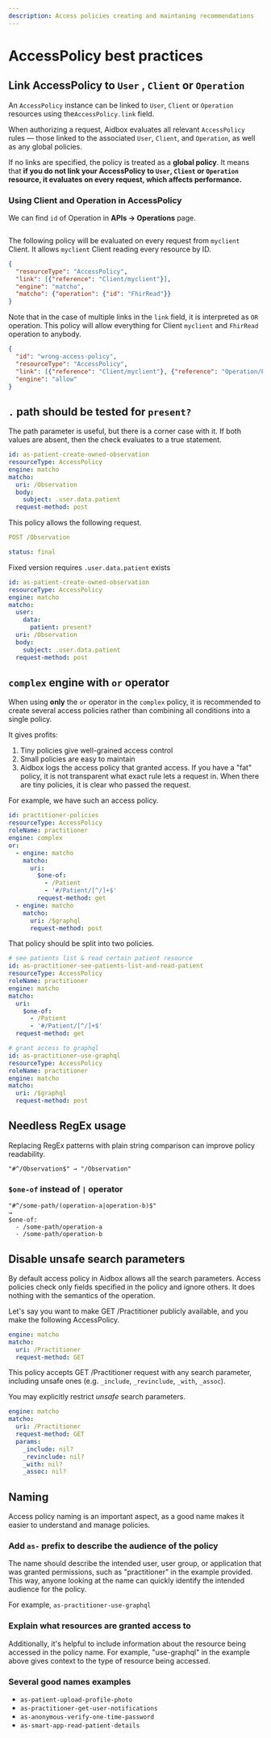 ```yaml
---
description: Access policies creating and maintaning recommendations
---
```


# AccessPolicy best practices

## Link AccessPolicy to `User` , `Client` or `Operation`&#x20;

An `AccessPolicy` instance can be linked to `User`, `Client` or `Operation` resources using the`AccessPolicy.link` field.&#x20;

When authorizing a request, Aidbox evaluates all relevant `AccessPolicy` rules — those linked to the associated `User`, `Client`, and `Operation`, as well as any global policies.

If no links are specified, the policy is treated as a **global policy**. It means that **if you do not link your AccessPolicy to `User`, `Client` or `Operation` resource, it evaluates on every request, which affects performance.**

### Using Client and Operation in AccessPolicy

We can find `id` of Operation in **APIs -> Operations** page.

<figure><img src="../../.gitbook/assets/image (1).png" alt=""><figcaption></figcaption></figure>

The following policy will be evaluated on every request from  `myclient` Client. It allows  `myclient` Client  reading every resource by ID.&#x20;

```json
{
  "resourceType": "AccessPolicy",
  "link": [{"reference": "Client/myclient"}],
  "engine": "matcho",
  "matcho": {"operation": {"id": "FhirRead"}}
}
```

Note that in the case of multiple links in the `link` field, it is interpreted as `OR` operation. This policy will allow everything for Client `myclient` and `FhirRead` operation to anybody.

```json
{
  "id": "wrong-access-policy",
  "resourceType": "AccessPolicy",
  "link": [{"reference": "Client/myclient"}, {"reference": "Operation/FhirRead"}],
  "engine": "allow"
}
```

## `.` path should be tested for `present?`

The path parameter is useful, but there is a corner case with it. If both values are absent, then the check evaluates to a true statement.

```yaml
id: as-patient-create-owned-observation
resourceType: AccessPolicy
engine: matcho
matcho:
  uri: /Observation
  body:
    subject: .user.data.patient
  request-method: post
```

This policy allows the following request.

```yaml
POST /Observation

status: final
```

Fixed version requires `.user.data.patient` exists

```yaml
id: as-patient-create-owned-observation
resourceType: AccessPolicy
engine: matcho
matcho:
  user:
    data:
      patient: present?
  uri: /Observation
  body:
    subject: .user.data.patient
  request-method: post
```

## `complex` engine with `or` operator

When using **only** the `or` operator in the `complex` policy, it is recommended to create several access policies rather than combining all conditions into a single policy.

It gives profits:

1. Tiny policies give well-grained access control
2. Small policies are easy to maintain
3. Aidbox logs the access policy that granted access. If you have a "fat" policy, it is not transparent what exact rule lets a request in. When there are tiny policies, it is clear who passed the request.

For example, we have such an access policy.

```yaml
id: practitioner-policies
resourceType: AccessPolicy
roleName: practitioner
engine: complex
or:
  - engine: matcho
    matcho:
      uri:
        $one-of:
          - /Patient
          - '#/Patient/[^/]+$'
        request-method: get
  - engine: matcho
    matcho:
      uri: /$graphql
      request-method: post
```

That policy should be split into two policies.

```yaml
# see patients list & read certain patient resource
id: as-practitioner-see-patients-list-and-read-patient
resourceType: AccessPolicy
roleName: practitioner
engine: matcho
matcho:
  uri:
    $one-of:
      - /Patient
      - '#/Patient/[^/]+$'
  request-method: get

# grant access to graphql
id: as-practitioner-use-graphql
resourceType: AccessPolicy
roleName: practitioner
engine: matcho
matcho:
  uri: /$graphql
  request-method: post
```

## Needless RegEx usage

Replacing RegEx patterns with plain string comparison can improve policy readability.

```
"#^/Observation$" → "/Observation"
```

### `$one-of` instead of `|` operator

```
"#^/some-path/(operation-a|operation-b)$"
→
$one-of:
  - /some-path/operation-a
  - /some-path/operation-b
```

## Disable unsafe search parameters

By default access policy in Aidbox allows all the search parameters. Access policies check only fields specified in the policy and ignore others. It does nothing with the semantics of the operation.

Let's say you want to make GET /Practitioner publicly available, and you make the following AccessPolicy.

```yaml
engine: matcho
matcho:
  uri: /Practitioner
  request-method: GET
```

This policy accepts GET /Practitioner request with any search parameter, including unsafe ones (e.g. `_include`, `_revinclude`, `_with`, `_assoc`).

You may explicitly restrict _unsafe_ search parameters.

```yaml
engine: matcho
matcho:
  uri: /Practitioner
  request-method: GET
  params:
    _include: nil?
    _revinclude: nil?
    _with: nil?
    _assoc: nil?
```

## Naming

Access policy naming is an important aspect, as a good name makes it easier to understand and manage policies.

### Add `as-` prefix to describe the audience of the policy

The name should describe the intended user, user group, or application that was granted permissions, such as "practitioner" in the example provided. This way, anyone looking at the name can quickly identify the intended audience for the policy.

For example, `as-practitioner-use-graphql`

### Explain what resources are granted access to

Additionally, it's helpful to include information about the resource being accessed in the policy name. For example, "use-graphql" in the example above gives context to the type of resource being accessed.

### Several good names examples

* `as-patient-upload-profile-photo`
* `as-practitioner-get-user-notifications`
* `as-anonymous-verify-one-time-password`
* `as-smart-app-read-patient-details`

